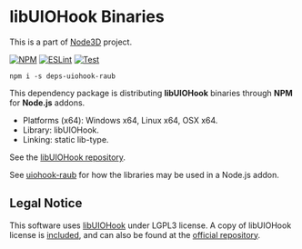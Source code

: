 # libUIOHook Binaries

This is a part of [Node3D](https://github.com/raub) project.

[![NPM](https://badge.fury.io/js/deps-uiohook-raub.svg)](https://badge.fury.io/js/deps-uiohook-raub)
[![ESLint](https://github.com/raub/deps-uiohook-raub/actions/workflows/eslint.yml/badge.svg)](https://github.com/raub/deps-uiohook-raub/actions/workflows/eslint.yml)
[![Test](https://github.com/raub/deps-uiohook-raub/actions/workflows/test.yml/badge.svg)](https://github.com/raub/deps-uiohook-raub/actions/workflows/test.yml)

```console
npm i -s deps-uiohook-raub
```

This dependency package is distributing **libUIOHook**
binaries through **NPM** for **Node.js** addons.

* Platforms (x64): Windows x64, Linux x64, OSX x64.
* Library: libUIOHook.
* Linking: static lib-type.

See the [libUIOHook repository](https://github.com/kwhat/libuiohook).

See [uiohook-raub](https://github.com/raub/uiohook-raub/tree/master/src) for
how the libraries may be used in a Node.js addon.


## Legal Notice

This software uses [libUIOHook](https://github.com/kwhat/libuiohook) under LGPL3 license.
A copy of libUIOHook license is [included](/LIBUIOHOOK_LGPL.md),
and can also be found at the
[official repository](https://github.com/kwhat/libuiohook/blob/1.2/COPYING.LESSER.md).
